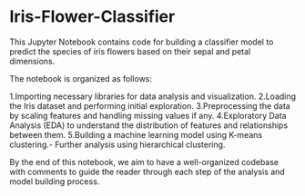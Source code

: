 # Iris-Flower-Classifier

This Jupyter Notebook contains code for building a classifier model to predict the species of iris flowers based on their sepal and petal dimensions.

The notebook is organized as follows:

1.Importing necessary libraries for data analysis and visualization.
2.Loading the Iris dataset and performing initial exploration.
3.Preprocessing the data by scaling features and handling missing values if any.
4.Exploratory Data Analysis (EDA) to understand the distribution of features and relationships between them.
5.Building a machine learning model using K-means clustering.- Further analysis using hierarchical clustering.

By the end of this notebook, we aim to have a well-organized codebase with comments to guide the reader through each step of the analysis and model building process.
